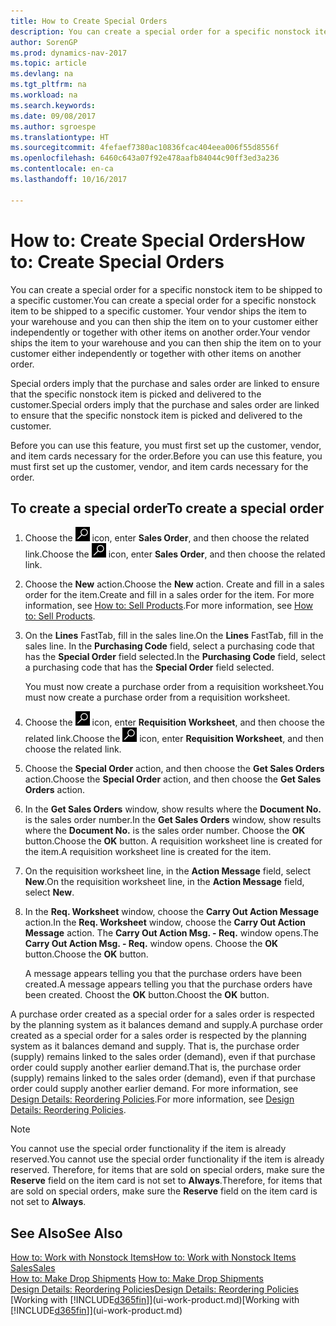```yaml
---
title: How to Create Special Orders
description: You can create a special order for a specific nonstock item to be shipped to a specific customer. Your vendor ships the item to your warehouse and you can then ship the item on to your customer either independently or together with other items on another order.
author: SorenGP
ms.prod: dynamics-nav-2017
ms.topic: article
ms.devlang: na
ms.tgt_pltfrm: na
ms.workload: na
ms.search.keywords: 
ms.date: 09/08/2017
ms.author: sgroespe
ms.translationtype: HT
ms.sourcegitcommit: 4fefaef7380ac10836fcac404eea006f55d8556f
ms.openlocfilehash: 6460c643a07f92e478aafb84044c90ff3ed3a236
ms.contentlocale: en-ca
ms.lasthandoff: 10/16/2017

---
```

# <a name="how-to-create-special-orders"></a><span data-ttu-id="cc3fc-104">How to: Create Special Orders</span><span class="sxs-lookup"><span data-stu-id="cc3fc-104">How to: Create Special Orders</span></span>
<span data-ttu-id="cc3fc-105">You can create a special order for a specific nonstock item to be shipped to a specific customer.</span><span class="sxs-lookup"><span data-stu-id="cc3fc-105">You can create a special order for a specific nonstock item to be shipped to a specific customer.</span></span> <span data-ttu-id="cc3fc-106">Your vendor ships the item to your warehouse and you can then ship the item on to your customer either independently or together with other items on another order.</span><span class="sxs-lookup"><span data-stu-id="cc3fc-106">Your vendor ships the item to your warehouse and you can then ship the item on to your customer either independently or together with other items on another order.</span></span>  

<span data-ttu-id="cc3fc-107">Special orders imply that the purchase and sales order are linked to ensure that the specific nonstock item is picked and delivered to the customer.</span><span class="sxs-lookup"><span data-stu-id="cc3fc-107">Special orders imply that the purchase and sales order are linked to ensure that the specific nonstock item is picked and delivered to the customer.</span></span>  

<span data-ttu-id="cc3fc-108">Before you can use this feature, you must first set up the customer, vendor, and item cards necessary for the order.</span><span class="sxs-lookup"><span data-stu-id="cc3fc-108">Before you can use this feature, you must first set up the customer, vendor, and item cards necessary for the order.</span></span>  

## <a name="to-create-a-special-order"></a><span data-ttu-id="cc3fc-109">To create a special order</span><span class="sxs-lookup"><span data-stu-id="cc3fc-109">To create a special order</span></span>  
1.  <span data-ttu-id="cc3fc-110">Choose the ![Search for Page or Report](media/ui-search/search_small.png "Search for Page or Report icon") icon, enter **Sales Order**, and then choose the related link.</span><span class="sxs-lookup"><span data-stu-id="cc3fc-110">Choose the ![Search for Page or Report](media/ui-search/search_small.png "Search for Page or Report icon") icon, enter **Sales Order**, and then choose the related link.</span></span>  
2. <span data-ttu-id="cc3fc-111">Choose the **New** action.</span><span class="sxs-lookup"><span data-stu-id="cc3fc-111">Choose the **New** action.</span></span> <span data-ttu-id="cc3fc-112">Create and fill in a  sales order for the item.</span><span class="sxs-lookup"><span data-stu-id="cc3fc-112">Create and fill in a  sales order for the item.</span></span> <span data-ttu-id="cc3fc-113">For more information, see [How to: Sell Products](sales-how-sell-products.md).</span><span class="sxs-lookup"><span data-stu-id="cc3fc-113">For more information, see [How to: Sell Products](sales-how-sell-products.md).</span></span>
3.  <span data-ttu-id="cc3fc-114">On the **Lines** FastTab, fill in the sales line.</span><span class="sxs-lookup"><span data-stu-id="cc3fc-114">On the **Lines** FastTab, fill in the sales line.</span></span> <span data-ttu-id="cc3fc-115">In the **Purchasing Code** field, select a purchasing code that has the **Special Order** field selected.</span><span class="sxs-lookup"><span data-stu-id="cc3fc-115">In the **Purchasing Code** field, select a purchasing code that has the **Special Order** field selected.</span></span>

    <span data-ttu-id="cc3fc-116">You must now create a purchase order from a requisition worksheet.</span><span class="sxs-lookup"><span data-stu-id="cc3fc-116">You must now create a purchase order from a requisition worksheet.</span></span>  
4. <span data-ttu-id="cc3fc-117">Choose the ![Search for Page or Report](media/ui-search/search_small.png "Search for Page or Report icon") icon, enter **Requisition Worksheet**, and then choose the related link.</span><span class="sxs-lookup"><span data-stu-id="cc3fc-117">Choose the ![Search for Page or Report](media/ui-search/search_small.png "Search for Page or Report icon") icon, enter **Requisition Worksheet**, and then choose the related link.</span></span>  
5. <span data-ttu-id="cc3fc-118">Choose the **Special Order** action, and then choose the **Get Sales Orders** action.</span><span class="sxs-lookup"><span data-stu-id="cc3fc-118">Choose the **Special Order** action, and then choose the **Get Sales Orders** action.</span></span>  
6.  <span data-ttu-id="cc3fc-119">In the **Get Sales Orders** window, show results where the **Document No.** is the sales order number.</span><span class="sxs-lookup"><span data-stu-id="cc3fc-119">In the **Get Sales Orders** window, show results where the **Document No.** is the sales order number.</span></span> <span data-ttu-id="cc3fc-120">Choose the **OK** button.</span><span class="sxs-lookup"><span data-stu-id="cc3fc-120">Choose the **OK** button.</span></span> <span data-ttu-id="cc3fc-121">A requisition worksheet line is created for the item.</span><span class="sxs-lookup"><span data-stu-id="cc3fc-121">A requisition worksheet line is created for the item.</span></span>  
7.  <span data-ttu-id="cc3fc-122">On the requisition worksheet line, in the **Action Message** field, select **New**.</span><span class="sxs-lookup"><span data-stu-id="cc3fc-122">On the requisition worksheet line, in the **Action Message** field, select **New**.</span></span>  
8.  <span data-ttu-id="cc3fc-123">In the **Req. Worksheet** window, choose the **Carry Out Action Message** action.</span><span class="sxs-lookup"><span data-stu-id="cc3fc-123">In the **Req. Worksheet** window, choose the **Carry Out Action Message** action.</span></span> <span data-ttu-id="cc3fc-124">The **Carry Out Action Msg. - Req.** window opens.</span><span class="sxs-lookup"><span data-stu-id="cc3fc-124">The **Carry Out Action Msg. - Req.** window opens.</span></span> <span data-ttu-id="cc3fc-125">Choose the **OK** button.</span><span class="sxs-lookup"><span data-stu-id="cc3fc-125">Choose the **OK** button.</span></span>  

    <span data-ttu-id="cc3fc-126">A message appears telling you that the purchase orders have been created.</span><span class="sxs-lookup"><span data-stu-id="cc3fc-126">A message appears telling you that the purchase orders have been created.</span></span> <span data-ttu-id="cc3fc-127">Choost the **OK** button.</span><span class="sxs-lookup"><span data-stu-id="cc3fc-127">Choost the **OK** button.</span></span>  

<span data-ttu-id="cc3fc-128">A purchase order created as a special order for a sales order is respected by the planning system as it balances demand and supply.</span><span class="sxs-lookup"><span data-stu-id="cc3fc-128">A purchase order created as a special order for a sales order is respected by the planning system as it balances demand and supply.</span></span> <span data-ttu-id="cc3fc-129">That is, the purchase order (supply) remains linked to the sales order (demand), even if that purchase order could supply another earlier demand.</span><span class="sxs-lookup"><span data-stu-id="cc3fc-129">That is, the purchase order (supply) remains linked to the sales order (demand), even if that purchase order could supply another earlier demand.</span></span> <span data-ttu-id="cc3fc-130">For more information, see [Design Details: Reordering Policies](design-details-reservation-order-tracking-and-action-messaging.md).</span><span class="sxs-lookup"><span data-stu-id="cc3fc-130">For more information, see [Design Details: Reordering Policies](design-details-reservation-order-tracking-and-action-messaging.md).</span></span>  

> [!NOTE]  
>  <span data-ttu-id="cc3fc-131">You cannot use the special order functionality if the item is already reserved.</span><span class="sxs-lookup"><span data-stu-id="cc3fc-131">You cannot use the special order functionality if the item is already reserved.</span></span> <span data-ttu-id="cc3fc-132">Therefore, for items that are sold on special orders, make sure the **Reserve** field on the item card is not set to **Always**.</span><span class="sxs-lookup"><span data-stu-id="cc3fc-132">Therefore, for items that are sold on special orders, make sure the **Reserve** field on the item card is not set to **Always**.</span></span>  

## <a name="see-also"></a><span data-ttu-id="cc3fc-133">See Also</span><span class="sxs-lookup"><span data-stu-id="cc3fc-133">See Also</span></span>  
[<span data-ttu-id="cc3fc-134">How to: Work with Nonstock Items</span><span class="sxs-lookup"><span data-stu-id="cc3fc-134">How to: Work with Nonstock Items</span></span>](inventory-how-work-nonstock-items.md)  
[<span data-ttu-id="cc3fc-135">Sales</span><span class="sxs-lookup"><span data-stu-id="cc3fc-135">Sales</span></span>](sales-manage-sales.md)  
<span data-ttu-id="cc3fc-136">[How to: Make Drop Shipments](sales-how-drop-shipment.md) </span><span class="sxs-lookup"><span data-stu-id="cc3fc-136">[How to: Make Drop Shipments](sales-how-drop-shipment.md) </span></span>  
[<span data-ttu-id="cc3fc-137">Design Details: Reordering Policies</span><span class="sxs-lookup"><span data-stu-id="cc3fc-137">Design Details: Reordering Policies</span></span>](design-details-reservation-order-tracking-and-action-messaging.md)  
<span data-ttu-id="cc3fc-138">[Working with [!INCLUDE[d365fin](includes/d365fin_md.md)]](ui-work-product.md)</span><span class="sxs-lookup"><span data-stu-id="cc3fc-138">[Working with [!INCLUDE[d365fin](includes/d365fin_md.md)]](ui-work-product.md)</span></span>

